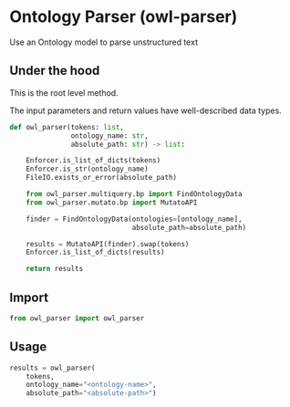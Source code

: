 # Ontology Parser (owl-parser)
Use an Ontology model to parse unstructured text

## Under the hood
This is the root level method.

The input parameters and return values have well-described data types.
```python
def owl_parser(tokens: list,
               ontology_name: str,
               absolute_path: str) -> list:

    Enforcer.is_list_of_dicts(tokens)
    Enforcer.is_str(ontology_name)
    FileIO.exists_or_error(absolute_path)

    from owl_parser.multiquery.bp import FindOntologyData
    from owl_parser.mutato.bp import MutatoAPI

    finder = FindOntologyData(ontologies=[ontology_name],
                              absolute_path=absolute_path)

    results = MutatoAPI(finder).swap(tokens)
    Enforcer.is_list_of_dicts(results)

    return results
```

## Import
```python
from owl_parser import owl_parser
```

## Usage
```python
results = owl_parser(
    tokens,
    ontology_name="<ontology-name>",
    absolute_path="<absolute-path>")
